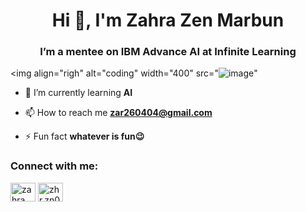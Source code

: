 <h1 align="center">Hi 👋, I'm Zahra Zen Marbun</h1>
<h3 align="center">I’m a mentee on IBM Advance AI at Infinite Learning</h3>

<img align="righ" alt="coding" width="400" src="![image](https://github.com/zahrazenmarbun/zahrazenmarbun/assets/155308859/c011aeea-e3d8-4053-abb8-8ce10bc0ef7a)"
>  


- 🌱 I’m currently learning **AI**

- 📫 How to reach me **zar260404@gmail.com**

- ⚡ Fun fact **whatever is fun😉**

<h3 align="left">Connect with me:</h3>
<p align="left">
<a href="https://linkedin.com/in/zahra zen marbun" target="blank"><img align="center" src="https://raw.githubusercontent.com/rahuldkjain/github-profile-readme-generator/master/src/images/icons/Social/linked-in-alt.svg" alt="zahra zen marbun" height="30" width="40" /></a>
<a href="https://instagram.com/zhr.zn01" target="blank"><img align="center" src="https://raw.githubusercontent.com/rahuldkjain/github-profile-readme-generator/master/src/images/icons/Social/instagram.svg" alt="zhr.zn01" height="30" width="40" /></a>
</p>

